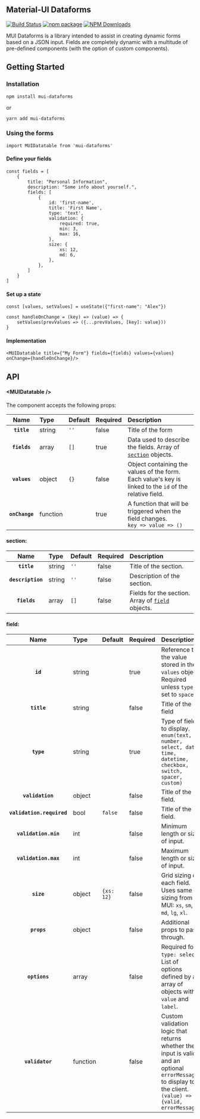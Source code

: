 ## Material-UI Dataforms

[![Build Status](https://travis-ci.com/iKrushYou/mui-dataforms.svg?branch=master)](https://travis-ci.com/iKrushYou/mui-dataforms)
[![npm package](https://img.shields.io/npm/v/mui-dataforms/latest.svg)](https://www.npmjs.com/package/mui-dataforms)
[![NPM Downloads](https://img.shields.io/npm/dt/mui-dataforms.svg?style=flat)](https://npmcharts.com/compare/mui-dataforms?minimal=true)

MUI Dataforms is a library intended to assist in creating dynamic forms based on a JSON input. Fields are completely dynamic with a multitude of pre-defined components (with the option of custom components). 

## Getting Started
### Installation

```
npm install mui-dataforms
```
or
```
yarn add mui-dataforms
```
### Using the forms
```
import MUIDatatable from 'mui-dataforms'
```
#### Define your fields
```
const fields = [
    {
        title: "Personal Information",
        description: "Some info about yourself.",
        fields: [
            {
                id: 'first-name',
                title: 'First Name',
                type: 'text',
                validation: {
                    required: true,
                    min: 3,
                    max: 16,
                },
                size: {
                    xs: 12,
                    md: 6,
                },
            },
        ]
    }
]
```
#### Set up a state
```
const [values, setValues] = useState({"first-name": "Alex"})

const handleOnChange = (key) => (value) => {
	setValues(prevValues => ({...prevValues, [key]: value}))
}
```
#### Implementation
```
<MUIDatatable title={"My Form"} fields={fields} values={values} onChange={handleOnChange}/>
```


## API


#### &lt;MUIDatatable />

The component accepts the following props:

|Name|Type|Default|Required|Description
|:--:|:-----|:-----|:-----|:-----|
|**`title`**|string|`''`|false|Title of the form
|**`fields`**|array|`[]`|true|Data used to describe the fields. Array of [`section`](#options-section) objects.
|**`values`**|object|`{}`|false|Object containing the values of the form. Each value's key is linked to the `id` of the relative field.
|**`onChange`**|function||true|A function that will be triggered when the field changes. <br />`key => value => ()`

#### <a name="options-section"></a>section:
|Name|Type|Default|Required|Description
|:--:|:-----|:--|:-----|:-----|
|**`title`**|string|`''`|false|Title of the section.
|**`description`**|string|`''`|false|Description of the section.
|**`fields`**|array|`[]`|false|Fields for the section. Array of [`field`](#options-field) objects.


#### <a name="options-field"></a>field:
|Name|Type|Default|Required|Description
|:--:|:-----|:--|:-----|:-----|
|**`id`**|string||true|Reference to the value stored in the `values` object. Required unless `type` is set to `spacer`.
|**`title`**|string||false|Title of the field
|**`type`**|string||true|Type of field to display.<br/>`enum(text, number, select, date, time, datetime, checkbox, switch, spacer, custom)`
|**`validation`**|object||false|Title of the field.
|**`validation.required`**|bool|`false`|false|Title of the field.
|**`validation.min`**|int||false|Minimum length or size of input.
|**`validation.max`**|int||false|Maximum length or size of input.
|**`size`**|object|`{xs: 12}`|false|Grid sizing of each field. Uses same sizing from MUI: `xs`, `sm`, `md`, `lg`, `xl`.
|**`props`**|object||false|Additional props to pass through.
|**`options`**|array||false|Required for `type: select`. List of options defined by an array of objects with `value` and `label`.
|**`validator`**|function||false|Custom validation logic that returns whether the input is valid and an optional `errorMessage` to display to the client.<br/>`(value) => {valid, errorMessage}`

